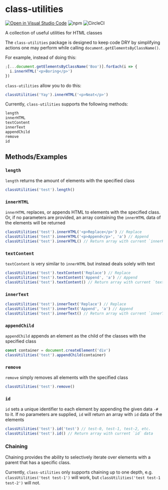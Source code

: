 # class-utilities

[![Open in Visual Studio Code](https://open.vscode.dev/badges/open-in-vscode.svg)](https://open.vscode.dev/drewmrk/class-utilities)
![npm](https://img.shields.io/npm/dt/class-utilities?style=flat-square) ![CircleCI](https://img.shields.io/circleci/build/github/drewmrk/class-utilities?style=flat-square)

A collection of useful utilities for HTML classes

The `class-utilities` package is designed to keep code DRY by simplifying actions one may perform while calling `document.getElementsByClassName()`.

For example, instead of doing this:

```js
;[...document.getElementsByClassName('Boo')].forEach(i => {
  i.innerHTML('<p>Boring</p>')
})
```

`class-utilities` allow you to do this:

```js
classUtilities('Yay').innerHTML('<p>Neat</p>')
```

Currently, `class-utilities` supports the following methods:

```js
length
innerHTML
textContent
innerText
appendChild
remove
id
```

## Methods/Examples

### `length`

`length` returns the amount of elements with the specified class

```js
classUtilities('test').length()
```

### `innerHTML`

`innerHTML` replaces, or appends HTML to elements with the specified class. Or, if no parameters are provided, an array containing the `innerHTML` data of the elements will be returned

```js
classUtilities('test').innerHTML('<p>Replace</p>') // Replace
classUtilities('test').innerHTML('<p>Append</p>', 'a') // Append
classUtilities('test').innerHTML() // Return array with current `innerHTML` data
```

### `textContent`

`textContent` is very similar to `innerHTML` but instead deals solely with text

```js
classUtilities('test').textContent('Replace') // Replace
classUtilities('test').textContent('Append', 'a') // Append
classUtilities('test').textContent() // Return array with current `textContent` data
```

### `innerText`

```js
classUtilities('test').innerText('Replace') // Replace
classUtilities('test').innerText('Append', 'a') // Append
classUtilities('test').innerText() // Return array with current `innerText` data
```

### `appendChild`

`appendChild` appends an element as the child of the classes with the specified class

```js
const container = document.createElement('div')
classUtilities('test').appendChild(container)
```

### `remove`

`remove` simply removes all elements with the specified class

```js
classUtilities('test').remove()
```

### `id`

`id` sets a unique identifier to each element by appending the given data `-#` to it. If no parameters are supplied, `id` will return an array with `id` data of the elements

```js
classUtilities('test').id('test') // test-0, test-1, test-2, etc.
classUtilities('test').id() // Return array with current `id` data
```

### Chaining

Chaining provides the ability to selectively iterate over elements with a parent that has a specific class.

Currently, `class-utilities` only supports chaining up to one depth, e.g. `classUtilities('test test-1')` will work, but `classUtilities('test test-1 test-2')` will not.
